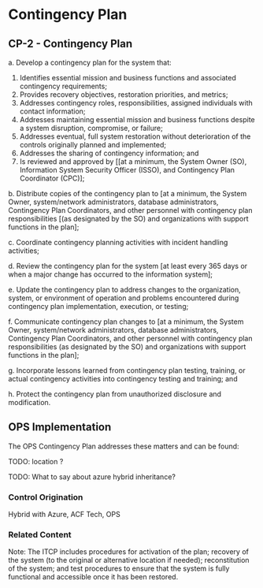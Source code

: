 # Contingency Plan
## CP-2 - Contingency Plan

a. Develop a contingency plan for the system that:<br />
1. Identifies essential mission and business functions and associated contingency requirements;<br />
2. Provides recovery objectives, restoration priorities, and metrics;<br />
3. Addresses contingency roles, responsibilities, assigned individuals with contact information;<br />
4. Addresses maintaining essential mission and business functions despite a system disruption, compromise, or failure; <br />
5. Addresses eventual, full system restoration without deterioration of the controls originally planned and implemented;<br />
6. Addresses the sharing of contingency information; and<br />
7. Is reviewed and approved by [[at a minimum, the System Owner (SO), Information System Security Officer (ISSO), and Contingency Plan Coordinator (CPC)];

b. Distribute copies of the contingency plan to [at a minimum, the System Owner, system/network administrators, database administrators, Contingency Plan Coordinators, and other personnel with contingency plan responsibilities [(as designated by the SO) and organizations with support functions in the plan];

c. Coordinate contingency planning activities with incident handling activities;

d. Review the contingency plan for the system [at least every 365 days or when a major change has occurred to the information system];

e. Update the contingency plan to address changes to the organization, system, or environment of operation and problems encountered during contingency plan implementation, execution, or testing;

f. Communicate contingency plan changes to [at a minimum, the System Owner, system/network administrators, database administrators, Contingency Plan Coordinators, and other personnel with contingency plan responsibilities (as designated by the SO) and organizations with support functions in the plan];

g. Incorporate lessons learned from contingency plan testing, training, or actual contingency activities into contingency testing and training; and

h. Protect the contingency plan from unauthorized disclosure and modification.

## OPS Implementation

The OPS Contingency Plan addresses these matters and can be found:

TODO: location ?

TODO: What to say about azure hybrid inheritance?

### Control Origination
Hybrid with Azure, ACF Tech, OPS

### Related Content

Note: The ITCP includes procedures for activation of the plan; recovery of the system (to the original or alternative location if needed); reconstitution of the system; and test procedures to ensure that the system is fully functional and accessible once it has been restored.
